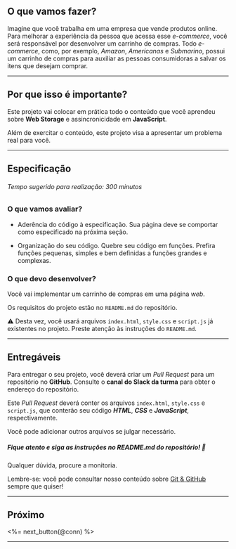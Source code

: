 ## O que vamos fazer?

Imagine que você trabalha em uma empresa que vende produtos online.
Para melhorar a experiência da pessoa que acessa esse *e-commerce*, você será responsável por desenvolver um carrinho de compras.
Todo *e-commerce*, como, por exemplo, *Amazon*, *Americanas* e *Submarino*, possui um carrinho de compras para auxiliar as pessoas consumidoras a salvar os itens que desejam comprar.

---

## Por que isso é importante?

Este projeto vai colocar em prática todo o conteúdo que você aprendeu sobre **Web Storage** e assincronicidade em **JavaScript**.

Além de exercitar o conteúdo, este projeto visa a apresentar um problema real para você.

---

## Especificação

###### Tempo sugerido para realização: 300 minutos

### O que vamos avaliar?

* Aderência do código à especificação. Sua página deve se comportar como especificado na próxima seção.

* Organização do seu código. Quebre seu código em funções. Prefira funções pequenas, simples e bem definidas a funções grandes e complexas.

### O que devo desenvolver?

Você vai implementar um carrinho de compras em uma página *web*.

Os requisitos do projeto estão no `README.md` do repositório.

⚠️ Desta vez, você usará arquivos `index.html`, `style.css` e `script.js` já existentes no projeto. Preste atenção às instruções do `README.md`.

---

## Entregáveis

Para entregar o seu projeto, você deverá criar um _Pull Request_ para um repositório no **GitHub**. Consulte o **canal do Slack da turma** para obter o endereço do repositório.

Este _Pull Request_ deverá conter os arquivos `index.html`, `style.css` e `script.js`, que conterão seu código **_HTML_**, **_CSS_** e **_JavaScript_**, respectivamente.

Você pode adicionar outros arquivos se julgar necessário.

##### Fique atento e siga as instruções no README.md do repositório! 🥺

Qualquer dúvida, procure a monitoria.

Lembre-se: você pode consultar nosso conteúdo sobre [Git & GitHub](/fundamentals/git) sempre que quiser!

---

## Próximo

<%= next_button(@conn) %>

---
